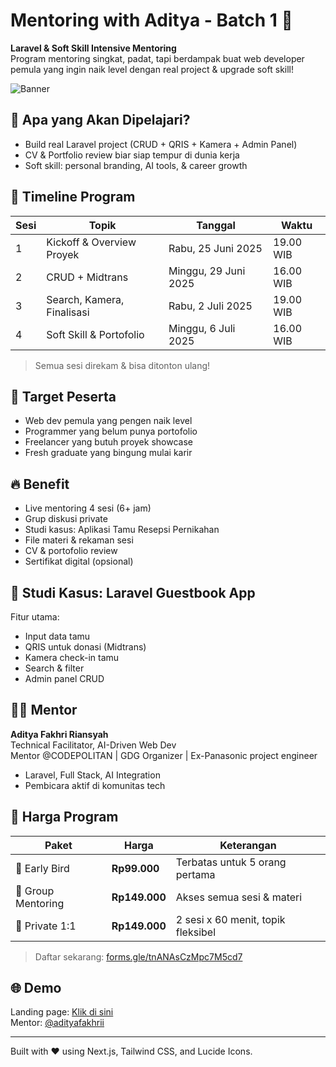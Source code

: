 # Mentoring with Aditya - Batch 1 🚀

**Laravel & Soft Skill Intensive Mentoring**  
Program mentoring singkat, padat, tapi berdampak buat web developer pemula yang ingin naik level dengan real project & upgrade soft skill!

![Banner](https://i.ibb.co.com/G43QDGTX/profile1.jpg)

## 🧠 Apa yang Akan Dipelajari?

- Build real Laravel project (CRUD + QRIS + Kamera + Admin Panel)
- CV & Portfolio review biar siap tempur di dunia kerja
- Soft skill: personal branding, AI tools, & career growth

## 📅 Timeline Program

| Sesi | Topik | Tanggal | Waktu |
|------|-------|---------|-------|
| 1 | Kickoff & Overview Proyek | Rabu, 25 Juni 2025 | 19.00 WIB |
| 2 | CRUD + Midtrans | Minggu, 29 Juni 2025 | 16.00 WIB |
| 3 | Search, Kamera, Finalisasi | Rabu, 2 Juli 2025 | 19.00 WIB |
| 4 | Soft Skill & Portofolio | Minggu, 6 Juli 2025 | 16.00 WIB |

> Semua sesi direkam & bisa ditonton ulang!

## 🎯 Target Peserta

- Web dev pemula yang pengen naik level
- Programmer yang belum punya portofolio
- Freelancer yang butuh proyek showcase
- Fresh graduate yang bingung mulai karir

## 🔥 Benefit

- Live mentoring 4 sesi (6+ jam)
- Grup diskusi private
- Studi kasus: Aplikasi Tamu Resepsi Pernikahan
- File materi & rekaman sesi
- CV & portofolio review
- Sertifikat digital (opsional)

## 🧪 Studi Kasus: Laravel Guestbook App

Fitur utama:
- Input data tamu
- QRIS untuk donasi (Midtrans)
- Kamera check-in tamu
- Search & filter
- Admin panel CRUD

## 👨‍🏫 Mentor

**Aditya Fakhri Riansyah**  
Technical Facilitator, AI-Driven Web Dev  
Mentor @CODEPOLITAN | GDG Organizer | Ex-Panasonic project engineer

- Laravel, Full Stack, AI Integration
- Pembicara aktif di komunitas tech

## 💸 Harga Program

| Paket | Harga | Keterangan |
|-------|-------|------------|
| 🐣 Early Bird | **Rp99.000** | Terbatas untuk 5 orang pertama |
| 👥 Group Mentoring | **Rp149.000** | Akses semua sesi & materi |
| 👤 Private 1:1 | **Rp149.000** | 2 sesi x 60 menit, topik fleksibel |

> Daftar sekarang: [forms.gle/tnANAsCzMpc7M5cd7](https://forms.gle/tnANAsCzMpc7M5cd7)

## 🌐 Demo

Landing page: [Klik di sini](https://your-landing-page-link.com)  
Mentor: [@adityafakhrii](https://instagram.com/adityafakhrii)

---

Built with ❤️ using Next.js, Tailwind CSS, and Lucide Icons.
